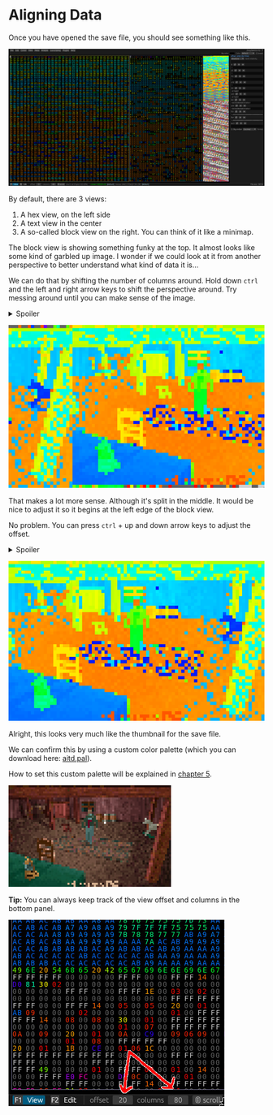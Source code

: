 # Aligning Data

Once you have opened the save file, you should see something like this.

![Screenshot](../screenshots/tutorial/default-meta.jpg)

By default, there are 3 views:

1. A hex view, on the left side
2. A text view in the center
3. A so-called block view on the right. You can think of it like a minimap.

The block view is showing something funky at the top.
It almost looks like some kind of garbled up image.
I wonder if we could look at it from another perspective to better understand what kind of data it is...

We can do that by shifting the number of columns around.
Hold down `ctrl` and the left and right arrow keys to shift the perspective around.
Try messing around until you can make sense of the image.

<details>
<summary>Spoiler</summary>
In this case, the magic number is 80 columns.
</details>

![Screenshot](../screenshots/tutorial/80-columns.jpg)

That makes a lot more sense. Although it's split in the middle.
It would be nice to adjust it so it begins at the left edge of the block view.

No problem. You can press `ctrl` + up and down arrow keys to adjust the offset.

<details>
<summary>Spoiler</summary>
The magic offset in this case is 20.
</details>

![Screenshot](../screenshots/tutorial/offset-20.jpg)

Alright, this looks very much like the thumbnail for the save file.

We can confirm this by using a custom color palette (which you can download here: [aitd.pal](../assets/aitd.pal)).

How to set this custom palette will be explained in [chapter 5](05-perspectives-views-layouts.html#bonus-custom-color-palette).

![Screenshot](../screenshots/tutorial/with-custom-palette.jpg)

**Tip:** You can always keep track of the view offset and columns in the bottom panel.

![Screenshot](../screenshots/tutorial/offset-columns.jpg)

